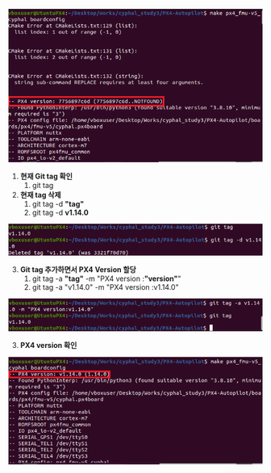![01](https://github.com/NIA1995/TIL/blob/main/Trouble%20Shooting/Images/PX4%20version%20NOT%20FOUND%20Error/01.png?raw=true)

1. **현재 Git tag 확인**
	1. git tag
2. **현재 tag 삭제**
	1. git tag -d **"tag"**
	2. git tag -d **v1.14.0**

![02](https://github.com/NIA1995/TIL/blob/main/Trouble%20Shooting/Images/PX4%20version%20NOT%20FOUND%20Error/02.png?raw=true)

3. **Git tag 추가하면서 PX4 Version 할당**
	1. git tag -a **"tag"** -m "PX4 version :**"version"**"
	2. git tag -a "v1.14.0" -m "PX4 version :v1.14.0"

![03](https://github.com/NIA1995/TIL/blob/main/Trouble%20Shooting/Images/PX4%20version%20NOT%20FOUND%20Error/03.png?raw=true)

3. **PX4 version 확인**

![05](https://github.com/NIA1995/TIL/blob/main/Trouble%20Shooting/Images/PX4%20version%20NOT%20FOUND%20Error/05.png?raw=true)
